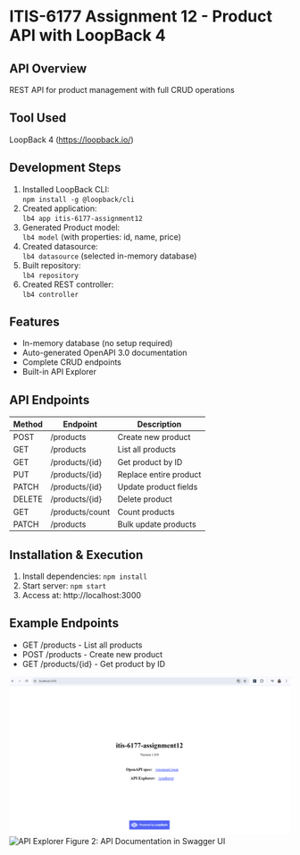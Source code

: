 # ITIS-6177 Assignment 12 - Product API with LoopBack 4

## API Overview
REST API for product management with full CRUD operations

## Tool Used
LoopBack 4 (https://loopback.io/)

## Development Steps
1. Installed LoopBack CLI:  
   `npm install -g @loopback/cli`
2. Created application:  
   `lb4 app itis-6177-assignment12`
3. Generated Product model:  
   `lb4 model` (with properties: id, name, price)
4. Created datasource:  
   `lb4 datasource` (selected in-memory database)
5. Built repository:  
   `lb4 repository`
6. Created REST controller:  
   `lb4 controller`

## Features
- In-memory database (no setup required)
- Auto-generated OpenAPI 3.0 documentation
- Complete CRUD endpoints
- Built-in API Explorer



## API Endpoints
| Method | Endpoint | Description |
|--------|----------|-------------|
| POST   | /products | Create new product |
| GET    | /products | List all products |
| GET    | /products/{id} | Get product by ID |
| PUT    | /products/{id} | Replace entire product |
| PATCH  | /products/{id} | Update product fields |
| DELETE | /products/{id} | Delete product |
| GET    | /products/count | Count products |
| PATCH  | /products | Bulk update products |

## Installation & Execution
1. Install dependencies: `npm install`
2. Start server: `npm start`
3. Access at: http://localhost:3000


## Example Endpoints
- GET /products - List all products
- POST /products - Create new product
- GET /products/{id} - Get product by ID


![Access at localhost:3000](image-1.png)
![API Explorer
Figure 2: API Documentation in Swagger UI](image.png)